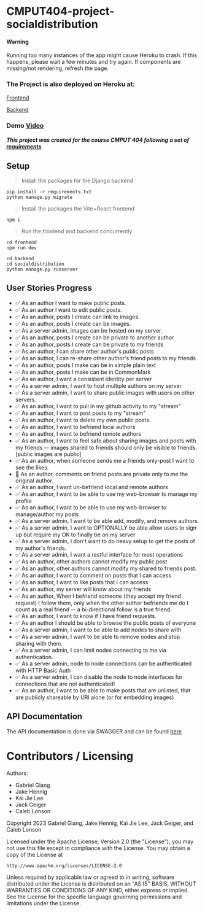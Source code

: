 CMPUT404-project-socialdistribution
===================================
#### Warning
Running too many instances of the app might cause Heroku to crash. If this happens, please wait a few minutes and try again. If components are missing/not rendering, refresh the page.

### The Project is also deployed on Heroku at:
[Frontend](https://packet-pirates-frontend-46271456b73c.herokuapp.com/)

[Backend](https://packet-pirates-backend-d3f5451fdee4.herokuapp.com/swagger/)

### Demo [Video](https://www.youtube.com/watch?v=dQw4w9WgXcQ)

##### This project was created for the course CMPUT 404 following a set of [requirements](https://github.com/uofa-cmput404/project-socialdistribution/blob/master/project.org) 
## Setup
> Install the packages for the Django backend

```shell
pip install -r requirements.txt
python manage.py migrate
```

> Install the packages the Vite+React frontend

```
npm i
```

> Run the frontend and backend concurrently

```
cd frontend
npm run dev
```

```
cd backend
cd socialdistribution
python manage.py runserver
```

## User Stories Progress

   - :white_check_mark: As an author I want to make public posts.
   - :white_check_mark: As an author I want to edit public posts.
   - :white_check_mark: As an author, posts I create can link to images.
   - :white_check_mark: As an author, posts I create can be images.
   - :white_check_mark: As a server admin, images can be hosted on my server.
   - :white_check_mark: As an author, posts I create can be private to another author
   - :white_check_mark: As an author, posts I create can be private to my friends
   - :white_check_mark: As an author, I can share other author's public posts
   - :white_check_mark: As an author, I can re-share other author's friend posts to my friends
   - :white_check_mark: As an author, posts I make can be in simple plain text
   - :white_check_mark: As an author, posts I make can be in CommonMark
   - :white_check_mark: As an author, I want a consistent identity per server
   - :white_check_mark: As a server admin, I want to host multiple authors on my server
   - :white_check_mark: As a server admin, I want to share public images with users
     on other servers.
   - :white_check_mark: As an author, I want to pull in my github activity to my "stream"
   - :white_check_mark: As an author, I want to post posts to my "stream"
   - :white_check_mark: As an author, I want to delete my own public posts.
   - :white_check_mark: As an author, I want to befriend local authors
   - :white_check_mark: As an author, I want to befriend remote authors
   - :white_check_mark: As an author, I want to feel safe about sharing images and posts
     with my friends -- images shared to friends should only be
     visible to friends. [public images are public]
   - :white_check_mark: As an author, when someone sends me a friends only-post I want to
     see the likes.
   - :black_square_button: As an author, comments on friend posts are private only to me the
     original author.
   - :white_check_mark: As an author, I want un-befriend local and remote authors
   - :white_check_mark: As an author, I want to be able to use my web-browser to manage
     my profile
   - :white_check_mark: As an author, I want to be able to use my web-browser to manage/author
     my posts
   - :white_check_mark: As a server admin, I want to be able add, modify, and remove
     authors.
   - :white_check_mark: As a server admin, I want to OPTIONALLY be able allow users to sign up but
     require my OK to finally be on my server
   - :white_check_mark: As a server admin, I don't want to do heavy setup to get the
     posts of my author's friends.
   - :white_check_mark: As a server admin, I want a restful interface for most operations
   - :white_check_mark: As an author, other authors cannot modify my public post
   - :white_check_mark: As an author, other authors cannot modify my shared to friends post.
   - :white_check_mark: As an author, I want to comment on posts that I can access
   - :white_check_mark: As an author, I want to like posts that I can access
   - :white_check_mark: As an author, my server will know about my friends
   - :white_check_mark: As an author, When I befriend someone (they accept my friend request) I follow them, only when
     the other author befriends me do I count as a real friend -- a bi-directional follow is a true friend.
   - :white_check_mark: As an author, I want to know if I have friend requests.
   - :white_check_mark: As an author I should be able to browse the public posts of everyone
   - :white_check_mark: As a server admin, I want to be able to add nodes to share with
   - :white_check_mark: As a server admin, I want to be able to remove nodes and stop
     sharing with them.
   - :white_check_mark: As a server admin, I can limit nodes connecting to me via
     authentication.
   - :white_check_mark: As a server admin, node to node connections can be authenticated
     with HTTP Basic Auth
   - :white_check_mark: As a server admin, I can disable the node to node interfaces for
     connections that are not authenticated!
   - :white_check_mark: As an author, I want to be able to make posts that are unlisted,
     that are publicly shareable by URI alone (or for embedding images)

## API Documentation

The API documentation is done via SWAGGER and can be found [here](https://packet-pirates-backend-d3f5451fdee4.herokuapp.com/swagger)

Contributors / Licensing
========================

Authors:
    
* Gabriel Giang
* Jake Hennig
* Kai Jie Lee
* Jack Geiger
* Caleb Lonson

Copyright 2023 Gabriel Giang, Jake Hennig, Kai Jie Lee, Jack Geiger, and Caleb Lonson

Licensed under the Apache License, Version 2.0 (the "License");
you may not use this file except in compliance with the License.
You may obtain a copy of the License at

    http://www.apache.org/licenses/LICENSE-2.0

Unless required by applicable law or agreed to in writing, software
distributed under the License is distributed on an "AS IS" BASIS,
WITHOUT WARRANTIES OR CONDITIONS OF ANY KIND, either express or implied.
See the License for the specific language governing permissions and
limitations under the License.
